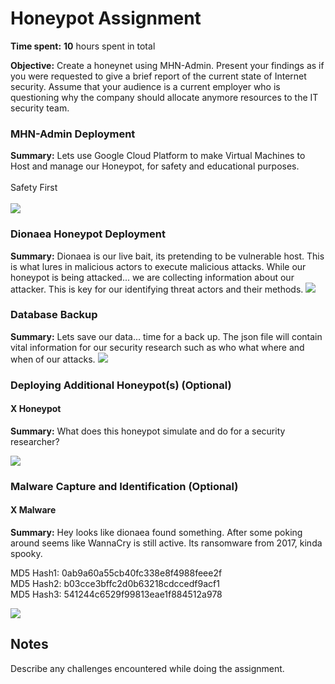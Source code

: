 # Honeypot Assignment

**Time spent:** **10** hours spent in total

**Objective:** Create a honeynet using MHN-Admin. Present your findings as if you were requested to give a brief report of the current state of Internet security. Assume that your audience is a current employer who is questioning why the company should allocate anymore resources to the IT security team.

### MHN-Admin Deployment

**Summary:** Lets use Google Cloud Platform to make Virtual Machines to Host and manage our Honeypot, for safety and educational purposes.
<br />
<br />
Safety First
<br />
<br />
<img src="mhn-admin.gif">

### Dionaea Honeypot Deployment

**Summary:** Dionaea is our live bait, its pretending to be vulnerable host. This is what lures in malicious actors to execute malicious attacks. While our honeypot is being attacked... we are collecting information about our attacker. This is key for our identifying threat actors and their methods. 
<img src="dionaea-honeypot.gif">

### Database Backup 

**Summary:** Lets save our data... time for a back up. The json file will contain vital information for our security research such as who what where and when of our attacks.
<img src="honey6.gif">

### Deploying Additional Honeypot(s) (Optional)

#### X Honeypot

**Summary:** What does this honeypot simulate and do for a security researcher?

<img src="x-honeypot.gif">

### Malware Capture and Identification (Optional)

#### X Malware

**Summary:** Hey looks like dionaea found something. After some poking around seems like WannaCry is still active. Its ransomware from 2017, kinda spooky.   

MD5 Hash1: 0ab9a60a55cb40fc338e8f4988feee2f
<br />
MD5 Hash2: b03cce3bffc2d0b63218cdccedf9acf1
<br />
MD5 Hash3: 541244c6529f99813eae1f884512a978
<br />


<img src="x-malware.gif">

## Notes

Describe any challenges encountered while doing the assignment.

